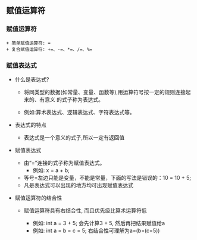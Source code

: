 ## 赋值运算符

### 赋值运算符
    + 简单赋值运算符: =
    + 复合赋值运算符: +=、-=、*=、/=、%=


### 赋值表达式

- 什么是表达式?

	+ 将同类型的数据(如常量、变量、函数等),用运算符号按一定的规则连接起来的、有意义 的式子称为表达式。

	+ 例如:算术表达式、逻辑表达式、字符表达式等。

- 表达式的特点

    + 表达式是一个意义的式子,所以一定有返回值


- 赋值表达式

	+ 由“=”连接的式子称为赋值表达式。
        * 例如: x = a + b;

	* 等号=左边只能是变量，不能是常量，下面的写法是错误的：10 = 10 + 5;

	+ 凡是表达式可以出现的地方均可出现赋值表达式


- 赋值运算符的结合性

    + 赋值运算符具有右结合性, 而且优先级比算术运算符低

        * 例如: int a = 3 + 5; 会先计算3 + 5, 然后再把结果赋值给a
        * 例如: int a = b = c = 5; 右结合性可理解为a=(b=(c=5))
